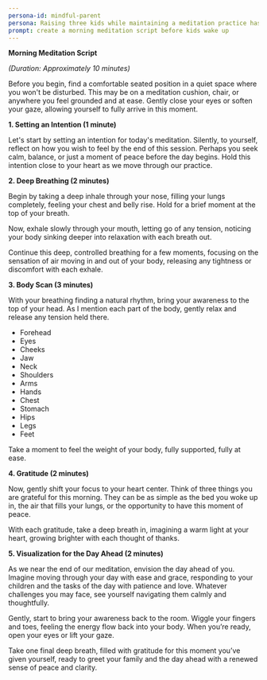 ```yaml
---
persona-id: mindful-parent
persona: Raising three kids while maintaining a meditation practice has been quite the journey! I started with simple mindfulness apps but found myself wanting more flexible options that could adapt to the chaos of family life. Pretty comfortable with tech (have to be with teens in the house!) and excited about AI-customized meditation that works around family schedules.
prompt: create a morning meditation script before kids wake up
---
```


**Morning Meditation Script**

*(Duration: Approximately 10 minutes)*

Before you begin, find a comfortable seated position in a quiet space where you won't be disturbed. This may be on a meditation cushion, chair, or anywhere you feel grounded and at ease. Gently close your eyes or soften your gaze, allowing yourself to fully arrive in this moment.

**1. Setting an Intention (1 minute)**

Let's start by setting an intention for today's meditation. Silently, to yourself, reflect on how you wish to feel by the end of this session. Perhaps you seek calm, balance, or just a moment of peace before the day begins. Hold this intention close to your heart as we move through our practice.

**2. Deep Breathing (2 minutes)**

Begin by taking a deep inhale through your nose, filling your lungs completely, feeling your chest and belly rise. Hold for a brief moment at the top of your breath.

Now, exhale slowly through your mouth, letting go of any tension, noticing your body sinking deeper into relaxation with each breath out.

Continue this deep, controlled breathing for a few moments, focusing on the sensation of air moving in and out of your body, releasing any tightness or discomfort with each exhale.

**3. Body Scan (3 minutes)**

With your breathing finding a natural rhythm, bring your awareness to the top of your head. As I mention each part of the body, gently relax and release any tension held there.

- Forehead
- Eyes
- Cheeks
- Jaw
- Neck
- Shoulders
- Arms
- Hands
- Chest
- Stomach
- Hips
- Legs
- Feet

Take a moment to feel the weight of your body, fully supported, fully at ease.

**4. Gratitude (2 minutes)**

Now, gently shift your focus to your heart center. Think of three things you are grateful for this morning. They can be as simple as the bed you woke up in, the air that fills your lungs, or the opportunity to have this moment of peace.

With each gratitude, take a deep breath in, imagining a warm light at your heart, growing brighter with each thought of thanks.

**5. Visualization for the Day Ahead (2 minutes)**

As we near the end of our meditation, envision the day ahead of you. Imagine moving through your day with ease and grace, responding to your children and the tasks of the day with patience and love. Whatever challenges you may face, see yourself navigating them calmly and thoughtfully.

Gently, start to bring your awareness back to the room. Wiggle your fingers and toes, feeling the energy flow back into your body. When you’re ready, open your eyes or lift your gaze.

Take one final deep breath, filled with gratitude for this moment you’ve given yourself, ready to greet your family and the day ahead with a renewed sense of peace and clarity.